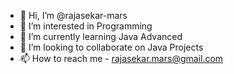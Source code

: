 - 👋 Hi, I’m @rajasekar-mars
- 👀 I’m interested in Programming
- 🌱 I’m currently learning  Java Advanced
- 💞️ I’m looking to collaborate on Java Projects
- 📫 How to reach me - rajasekar.mars@gmail.com

<!---
rajasekar-mars/rajasekar-mars is a ✨ special ✨ repository because its `README.md` (this file) appears on your GitHub profile.
You can click the Preview link to take a look at your changes.
--->
